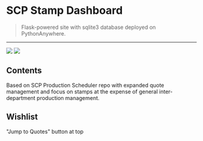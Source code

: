 # SCP Stamp Dashboard

> Flask-powered site with sqlite3 database deployed on PythonAnywhere.
<hr>

![](https://img.shields.io/badge/Code-Python-informational?style=flat&logo=python&logoColor=yellow&color=2bbc8a)
![](https://img.shields.io/badge/Tools-Flask-informational?style=flat&logo=flask&logoColor=black&color=2bbc8a)

## Contents
Based on SCP Production Scheduler repo with expanded quote management and focus on stamps at the expense of general inter-department production management.

## Wishlist
"Jump to Quotes" button at top

